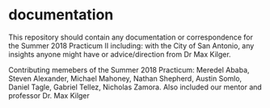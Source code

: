 # documentation
This repository should contain any documentation or correspondence for the Summer 2018 Practicum II including: with the City of San Antonio, any insights anyone might have or advice/direction from Dr Max Kilger.

Contributing memebers of the Summer 2018 Practicum: Meredel Ababa, Steven Alexander, Michael Mahoney, Nathan Shepherd, Austin Somlo, Daniel Tagle, Gabriel Tellez, Nicholas Zamora. Also included our mentor and professor Dr. Max Kilger
